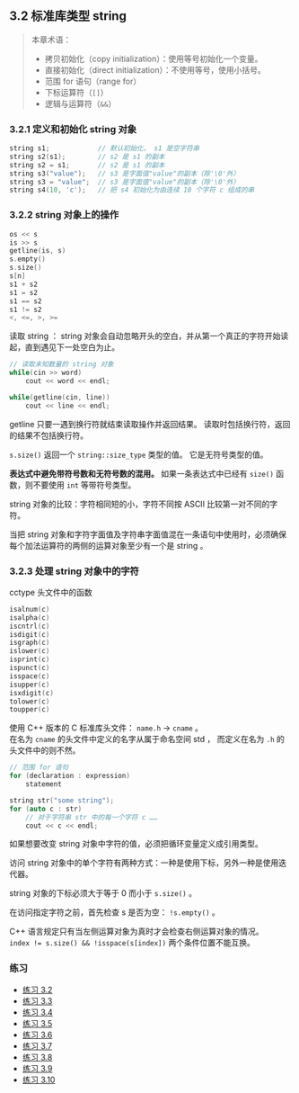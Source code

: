 ## 3.2 标准库类型 string

> 本章术语：
> * 拷贝初始化（copy initialization）：使用等号初始化一个变量。
> * 直接初始化（direct initialization）：不使用等号，使用小括号。
> * 范围 for 语句（range for）
> * 下标运算符（`[]`）
> * 逻辑与运算符（`&&`）


### 3.2.1 定义和初始化 string 对象
```c
string s1;            // 默认初始化， s1 是空字符串
string s2(s1);        // s2 是 s1 的副本
string s2 = s1;       // s2 是 s1 的副本
string s3("value");   // s3 是字面值"value"的副本（除'\0'外）
string s3 = "value";  // s3 是字面值"value"的副本（除'\0'外）
string s4(10, 'c');   // 把 s4 初始化为由连续 10 个字符 c 组成的串
```

### 3.2.2 string 对象上的操作
```c
os << s
is >> s
getline(is, s)
s.empty()
s.size()
s[n]
s1 + s2
s1 = s2
s1 == s2
s1 != s2
<, <=, >, >=
```

读取 string ： string 对象会自动忽略开头的空白，并从第一个真正的字符开始读起，直到遇见下一处空白为止。

```c
// 读取未知数量的 string 对象
while(cin >> word)
    cout << word << endl;

while(getline(cin, line))
    cout << line << endl;
```

getline 只要一遇到换行符就结束读取操作并返回结果。
读取时包括换行符，返回的结果不包括换行符。

`s.size()` 返回一个 `string::size_type` 类型的值。
它是无符号类型的值。

**表达式中避免带符号数和无符号数的混用。**
如果一条表达式中已经有 `size()` 函数，则不要使用 `int` 等带符号类型。

string 对象的比较：字符相同短的小，字符不同按 ASCII 比较第一对不同的字符。

当把 string 对象和字符字面值及字符串字面值混在一条语句中使用时，必须确保每个加法运算符的两侧的运算对象至少有一个是 string 。

### 3.2.3 处理 string 对象中的字符
cctype 头文件中的函数
```c
isalnum(c)
isalpha(c)
iscntrl(c)
isdigit(c)
isgraph(c)
islower(c)
isprint(c)
ispunct(c)
isspace(c)
isupper(c)
isxdigit(c)
tolower(c)
toupper(c)
```

使用 C++ 版本的 C 标准库头文件： `name.h` -> `cname` 。  
在名为 `cname` 的头文件中定义的名字从属于命名空间 std ，
而定义在名为 `.h` 的头文件中的则不然。

```c
// 范围 for 语句
for (declaration : expression)
    statement

string str("some string");
for (auto c : str)
    // 对于字符串 str 中的每一个字符 c ……
    cout << c << endl;
```

如果想要改变 string 对象中字符的值，必须把循环变量定义成引用类型。

访问 string 对象中的单个字符有两种方式：一种是使用下标，另外一种是使用迭代器。

string 对象的下标必须大于等于 0 而小于 `s.size()` 。

在访问指定字符之前，首先检查 s 是否为空： `!s.empty()` 。

C++ 语言规定只有当左侧运算对象为真时才会检查右侧运算对象的情况。  
`index != s.size() && !isspace(s[index])` 两个条件位置不能互换。

### 练习
* [练习 3.2](../src/quiz_3.2.cpp)
* [练习 3.3](../src/quiz_3.3.md)
* [练习 3.4](../src/quiz_3.4.cpp)
* [练习 3.5](../src/quiz_3.5.cpp)
* [练习 3.6](../src/quiz_3.6.cpp)
* [练习 3.7](../src/quiz_3.7.cpp)
* [练习 3.8](../src/quiz_3.8.cpp)
* [练习 3.9](../src/quiz_3.9.cpp)
* [练习 3.10](../src/quiz_3.10.cpp)
